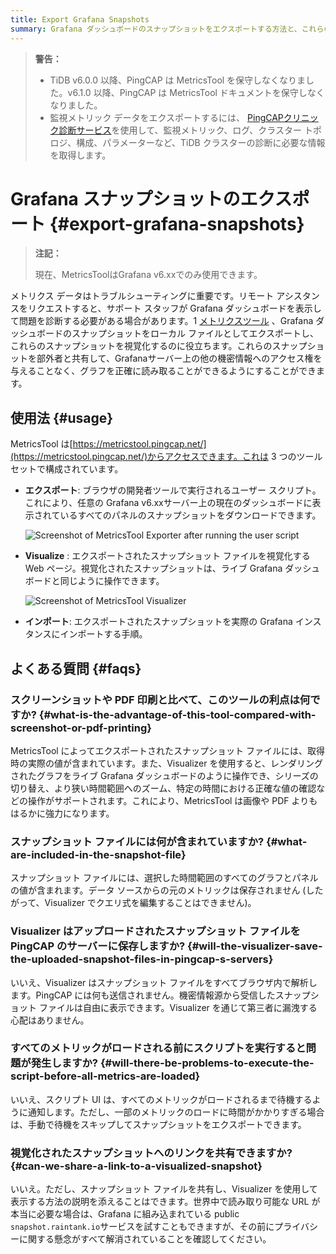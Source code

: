 ```yaml
---
title: Export Grafana Snapshots
summary: Grafana ダッシュボードのスナップショットをエクスポートする方法と、これらのファイルを視覚化する方法について学習します。
---
```


> **警告：**
>
> -   TiDB v6.0.0 以降、PingCAP は MetricsTool を保守しなくなりました。v6.1.0 以降、PingCAP は MetricsTool ドキュメントを保守しなくなりました。
> -   監視メトリック データをエクスポートするには、 [PingCAPクリニック診断サービス](/clinic/clinic-introduction.md)を使用して、監視メトリック、ログ、クラスター トポロジ、構成、パラメーターなど、TiDB クラスターの診断に必要な情報を取得します。

# Grafana スナップショットのエクスポート {#export-grafana-snapshots}

> **注記：**
>
> 現在、MetricsToolはGrafana v6.xxでのみ使用できます。

メトリクス データはトラブルシューティングに重要です。リモート アシスタンスをリクエストすると、サポート スタッフが Grafana ダッシュボードを表示して問題を診断する必要がある場合があります。1 [メトリクスツール](https://metricstool.pingcap.net/) 、Grafana ダッシュボードのスナップショットをローカル ファイルとしてエクスポートし、これらのスナップショットを視覚化するのに役立ちます。これらのスナップショットを部外者と共有して、Grafanaサーバー上の他の機密情報へのアクセス権を与えることなく、グラフを正確に読み取ることができるようにすることができます。

## 使用法 {#usage}

MetricsTool は[https://metricstool.pingcap.net/](https://metricstool.pingcap.net/)からアクセスできます。これは 3 つのツール セットで構成されています。

-   **エクスポート**: ブラウザの開発者ツールで実行されるユーザー スクリプト。これにより、任意の Grafana v6.xxサーバー上の現在のダッシュボードに表示されているすべてのパネルのスナップショットをダウンロードできます。

    ![Screenshot of MetricsTool Exporter after running the user script](https://docs-download.pingcap.com/media/images/docs/metricstool-export.png)

-   **Visualize** : エクスポートされたスナップショット ファイルを視覚化する Web ページ。視覚化されたスナップショットは、ライブ Grafana ダッシュボードと同じように操作できます。

    ![Screenshot of MetricsTool Visualizer](https://docs-download.pingcap.com/media/images/docs/metricstool-visualize.png)

-   **インポート**: エクスポートされたスナップショットを実際の Grafana インスタンスにインポートする手順。

## よくある質問 {#faqs}

### スクリーンショットや PDF 印刷と比べて、このツールの利点は何ですか? {#what-is-the-advantage-of-this-tool-compared-with-screenshot-or-pdf-printing}

MetricsTool によってエクスポートされたスナップショット ファイルには、取得時の実際の値が含まれています。また、Visualizer を使用すると、レンダリングされたグラフをライブ Grafana ダッシュボードのように操作でき、シリーズの切り替え、より狭い時間範囲へのズーム、特定の時間における正確な値の確認などの操作がサポートされます。これにより、MetricsTool は画像や PDF よりもはるかに強力になります。

### スナップショット ファイルには何が含まれていますか? {#what-are-included-in-the-snapshot-file}

スナップショット ファイルには、選択した時間範囲のすべてのグラフとパネルの値が含まれます。データ ソースからの元のメトリックは保存されません (したがって、Visualizer でクエリ式を編集することはできません)。

### Visualizer はアップロードされたスナップショット ファイルを PingCAP のサーバーに保存しますか? {#will-the-visualizer-save-the-uploaded-snapshot-files-in-pingcap-s-servers}

いいえ、Visualizer はスナップショット ファイルをすべてブラウザ内で解析します。PingCAP には何も送信されません。機密情報源から受信したスナップショット ファイルは自由に表示できます。Visualizer を通じて第三者に漏洩する心配はありません。

### すべてのメトリックがロードされる前にスクリプトを実行すると問題が発生しますか? {#will-there-be-problems-to-execute-the-script-before-all-metrics-are-loaded}

いいえ、スクリプト UI は、すべてのメトリックがロードされるまで待機するように通知します。ただし、一部のメトリックのロードに時間がかかりすぎる場合は、手動で待機をスキップしてスナップショットをエクスポートできます。

### 視覚化されたスナップショットへのリンクを共有できますか? {#can-we-share-a-link-to-a-visualized-snapshot}

いいえ。ただし、スナップショット ファイルを共有し、Visualizer を使用して表示する方法の説明を添えることはできます。世界中で読み取り可能な URL が本当に必要な場合は、Grafana に組み込まれている public `snapshot.raintank.io`サービスを試すこともできますが、その前にプライバシーに関する懸念がすべて解消されていることを確認してください。
